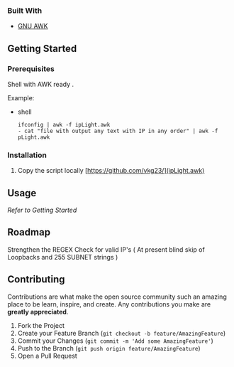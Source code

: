 

### Built With
* [GNU AWK](https://www.gnu.org/software/gawk/)


<!-- GETTING STARTED -->
## Getting Started

### Prerequisites
Shell with AWK ready . 

Example: 

* shell
  ```
  ifconfig | awk -f ipLight.awk
  - cat "file with output any text with IP in any order" | awk -f pLight.awk
  ```

### Installation

1. Copy the script locally  [https://github.com/vkg23/](ipLight.awk)


<!-- USAGE EXAMPLES -->
## Usage


_Refer to Getting Started_



<!-- ROADMAP -->
## Roadmap

Strengthen the REGEX Check for valid IP's ( At present blind skip of Loopbacks and 255 SUBNET strings ) 


<!-- CONTRIBUTING -->
## Contributing

Contributions are what make the open source community such an amazing place to be learn, inspire, and create. Any contributions you make are **greatly appreciated**.

1. Fork the Project
2. Create your Feature Branch (`git checkout -b feature/AmazingFeature`)
3. Commit your Changes (`git commit -m 'Add some AmazingFeature'`)
4. Push to the Branch (`git push origin feature/AmazingFeature`)
5. Open a Pull Request

